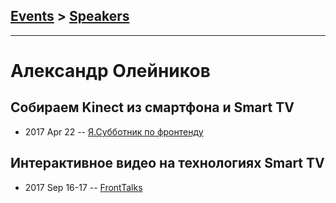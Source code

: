 ## [Events](../README.md) > [Speakers](../speakers.md)
---

# Александр Олейников

## Собираем Kinect из смартфона и Smart TV
- 2017 Apr 22 -- [Я.Субботник по фронтенду](https://events.yandex.ru/lib/talks/4568/)    
## Интерактивное видео на технологиях Smart TV
- 2017 Sep 16-17 -- [FrontTalks](https://events.yandex.ru/lib/talks/4911/)    
